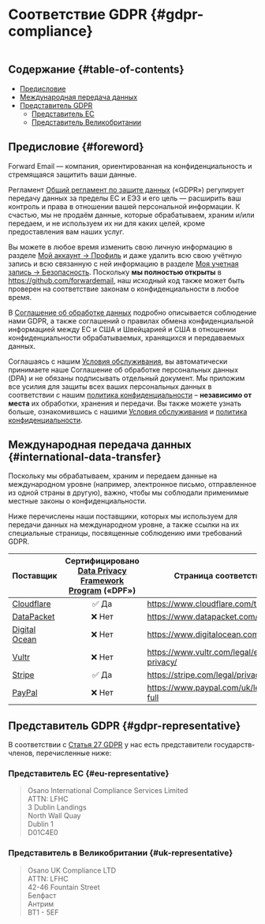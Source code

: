 # Соответствие GDPR {#gdpr-compliance}

<img loading="lazy" src="/img/articles/gdpr.webp" alt="" class="rounded-lg" />

## Содержание {#table-of-contents}

* [Предисловие](#foreword)
* [Международная передача данных](#international-data-transfer)
* [Представитель GDPR](#gdpr-representative)
  * [Представитель ЕС](#eu-representative)
  * [Представитель Великобритании](#uk-representative)

## Предисловие {#foreword}

Forward Email — компания, ориентированная на конфиденциальность и стремящаяся защитить ваши данные.

Регламент [Общий регламент по защите данных](https://en.wikipedia.org/wiki/General_Data_Protection_Regulation) («GDPR») регулирует передачу данных за пределы ЕС и ЕЭЗ и его цель — расширить ваш контроль и права в отношении вашей персональной информации. К счастью, мы не продаём данные, которые обрабатываем, храним и/или передаем, и не используем их ни для каких целей, кроме предоставления вам наших услуг.

Вы можете в любое время изменить свою личную информацию в разделе [Мой аккаунт → Профиль](/my-account/profile) и даже удалить всю свою учётную запись и всю связанную с ней информацию в разделе [Моя учетная запись → Безопасность](/my-account/security). Поскольку **мы полностью открыты** в <https://github.com/forwardemail>, наш исходный код также может быть проверен на соответствие законам о конфиденциальности в любое время.

В [Соглашение об обработке данных](/dpa) подробно описывается соблюдение нами GDPR, а также соглашений о правилах обмена конфиденциальной информацией между ЕС и США и Швейцарией и США в отношении конфиденциальности обрабатываемых, хранящихся и передаваемых данных.

Соглашаясь с нашим [Условия обслуживания](/terms), вы автоматически принимаете наше Соглашение об обработке персональных данных (DPA) и не обязаны подписывать отдельный документ. Мы приложим все усилия для защиты всех ваших персональных данных в соответствии с нашим [политика конфиденциальности](/privacy) – **независимо от места** их обработки, хранения и передачи. Вы также можете узнать больше, ознакомившись с нашими [Условия обслуживания](/terms) и [политика конфиденциальности](/privacy).

## Международная передача данных {#international-data-transfer}

Поскольку мы обрабатываем, храним и передаем данные на международном уровне (например, электронное письмо, отправленное из одной страны в другую), важно, чтобы мы соблюдали применимые местные законы о конфиденциальности.

Ниже перечислены наши поставщики, которых мы используем для передачи данных на международном уровне, а также ссылки на их специальные страницы, посвященные соблюдению ими требований GDPR.

| Поставщик | Сертифицировано [Data Privacy Framework Program](https://www.dataprivacyframework.gov/) («DPF») | Страница соответствия GDPR |
| ----------------------------------------- | :---------------------------------------------------------------------------------------: | ------------------------------------------------- |
| [Cloudflare](https://cloudflare.com) | :white_check_mark: Да | <https://www.cloudflare.com/trust-hub/gdpr/> |
| [DataPacket](https://www.datapacket.com/) | :x: Нет | <https://www.datapacket.com/privacy-policy> |
| [Digital Ocean](https://digitalocean.com) | :x: Нет | <https://www.digitalocean.com/legal/gdpr> |
| [Vultr](https://www.vultr.com) | :x: Нет | <https://www.vultr.com/legal/eea-gdpr-privacy/> |
| [Stripe](https://stripe.com/) | :white_check_mark: Да | <https://stripe.com/legal/privacy-center> |
| [PayPal](https://www.paypal.com/us/home) | :x: Нет | <https://www.paypal.com/uk/legalhub/privacy-full> |

## Представитель GDPR {#gdpr-representative}

В соответствии с [Статья 27 GDPR](https://gdpr-info.eu/art-27-gdpr/) у нас есть представители государств-членов, перечисленные ниже:

### Представитель ЕС {#eu-representative}

<blockquote class="notranslate">Osano International Compliance Services Limited<br />ATTN: LFHC<br />3 Dublin Landings<br />North Wall Quay<br />Dublin 1<br />D01C4E0</blockquote>

### Представитель в Великобритании {#uk-representative}

<blockquote class="notranslate">Osano UK Compliance LTD<br />ATTN: LFHC<br />42-46 Fountain Street<br />Белфаст<br />Антрим<br />BT1 - 5EF</blockquote>